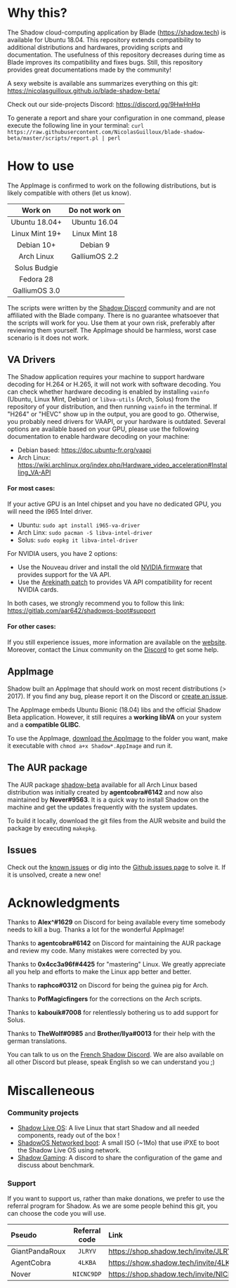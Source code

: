 # Why this?

The Shadow cloud-computing application by Blade (https://shadow.tech) is available for Ubuntu 18.04. This repository extends compatibility to additional distributions and hardwares, providing scripts and documentation. The usefulness of this repository decreases during time as Blade improves its compatibility and fixes bugs. Still, this repository provides great documentations made by the community!

A sexy website is available ans summarizes everything on this git: https://nicolasguilloux.github.io/blade-shadow-beta/

Check out our side-projects Discord: https://discord.gg/9HwHnHq

To generate a report and share your configuration in one command, please execute the following line in your terminal: `curl https://raw.githubusercontent.com/NicolasGuilloux/blade-shadow-beta/master/scripts/report.pl | perl`


# How to use

The AppImage is confirmed to work on the following distributions, but is likely compatible with others (let us know).

|  Work on       |  Do not work on  |
|      :-:       |        :-:       |
| Ubuntu 18.04+  | Ubuntu 16.04     |
| Linux Mint 19+ | Linux Mint 18    |
| Debian 10+     | Debian 9         |
| Arch Linux     | GalliumOS 2.2    |
| Solus Budgie   |                  |
| Fedora 28      |                  |
| GalliumOS 3.0  |                  |

The scripts were written by the [Shadow Discord](https://discord.gg/shadowtech) community and are not affiliated with the Blade company. There is no guarantee whatsoever that the scripts will work for you. Use them at your own risk, preferably after reviewing them yourself. The AppImage should be harmless, worst case scenario is it does not work.

## VA Drivers

The Shadow application requires your machine to support hardware decoding for H.264 or H.265, it will not work with software decoding. You can check whether hardware decoding is enabled by installing `vainfo` (Ubuntu, Linux Mint, Debian) or `libva-utils` (Arch, Solus) from the repository of your distribution, and then running `vainfo` in the terminal. If "H264" or "HEVC" show up in the output, you are good to go. Otherwise, you probably need drivers for VAAPI, or your hardware is outdated. Several options are available based on your GPU, please use the following documentation to enable hardware decoding on your machine:

- Debian based: https://doc.ubuntu-fr.org/vaapi
- Arch Linux: https://wiki.archlinux.org/index.php/Hardware_video_acceleration#Installing_VA-API

#### For most cases:

If your active GPU is an Intel chipset and you have no dedicated GPU, you will need the i965 Intel driver.
- Ubuntu: `sudo apt install i965-va-driver`
- Arch Linx: `sudo pacman -S libva-intel-driver`
- Solus: `sudo eopkg it libva-intel-driver`

For NVIDIA users, you have 2 options:
- Use the Nouveau driver and install the old [NVIDIA firmware](https://aur.archlinux.org/packages/nouveau-fw) that provides support for the VA API.
- Use the [Arekinath patch](https://gitlab.com/aar642/libva-vdpau-driver) to provides VA API compatibility for recent NVIDIA cards.

In both cases, we strongly recommend you to follow this link: https://gitlab.com/aar642/shadowos-boot#support

#### For other cases:

If you still experience issues, more information are available on the [website](https://nicolasguilloux.github.io/blade-shadow-beta/#vainfo). Moreover, contact the Linux community on the [Discord](https://discord.gg/shadowtech) to get some help.


## AppImage

Shadow built an AppImage that should work on most recent distributions (> 2017). If you find any bug, please report it on the Discord or [create an issue](https://github.com/NicolasGuilloux/blade-shadow-beta/issues/new).

The AppImage embeds Ubuntu Bionic (18.04) libs and the official Shadow Beta application. However, it still requires a **working libVA** on your system and a **compatible GLIBC**.

To use the AppImage, [download the AppImage](https://nicolasguilloux.github.io/blade-shadow-beta/#appimage) to the folder you want, make it executable with `chmod a+x Shadow*.AppImage` and run it. 

## The AUR package

The AUR package [shadow-beta](https://aur.archlinux.org/packages/shadow-beta/) available for all Arch Linux based distribution was initially created by **agentcobra#6142** and now also maintained by **Nover#9563**. It is a quick way to install Shadow on the machine and get the updates frequently with the system updates.

To build it locally, download the git files from the AUR website and build the package by executing `makepkg`.

## Issues

Check out the [known issues](https://nicolasguilloux.github.io/blade-shadow-beta/issues.html) or dig into the [Github issues page](https://github.com/NicolasGuilloux/blade-shadow-beta/issues) to solve it. If it is unsolved, create a new one!


# Acknowledgments

Thanks to **Alex^#1629** on Discord for being available every time somebody needs to kill a bug. Thanks a lot for the wonderful AppImage!

Thanks to **agentcobra#6142** on Discord for maintaining the AUR package and review my code. Many mistakes were corrected by you.

Thanks to **0x4cc3a96f#4425** for "mastering" Linux. We greatly appreciate all you help and efforts to make the Linux app better and better.

Thanks to **raphco#0312** on Discord for being the guinea pig for Arch.

Thanks to **PofMagicfingers** for the corrections on the Arch scripts.

Thanks to **kabouik#7008** for relentlessly bothering us to add support for Solus.

Thanks to **TheWolf#0985** and **Brother/Ilya#0013** for their help with the german translations.

You can talk to us on the [French Shadow Discord](https://discord.gg/shadowtech). We are also available on all other Discord but please, speak English so we can understand you ;)


# Miscalleneous


### Community projects

- [Shadow Live OS](https://gitlab.com/NicolasGuilloux/shadow-live-os): A live Linux that start Shadow and all needed components, ready out of the box !
- [ShadowOS Networked boot](https://gitlab.com/aar642/shadowos-boot): A small ISO (~1Mo) that use iPXE to boot the Shadow Live OS using network.
- [Shadow Gaming](https://discord.gg/5yhkeV5): A discord to share the configuration of the game and discuss about benchmark.

### Support

If you want to support us, rather than make donations, we prefer to use the referral program for Shadow. As we are some people behind this git, you can choose the code you will use.


|  Pseudo         |  Referral code  |     Link                                  |
|      :-         |        :-:      |     :-                                    |
| GiantPandaRoux  | `JLRYV`         |  https://shop.shadow.tech/invite/JLRYV    |
| AgentCobra      | `4LKBA`         |  https://show.shadow.tech/invite/4LKBA    |
| Nover           | `NICNC9DP`      |  https://shop.shadow.tech/invite/NICNC9DP |
